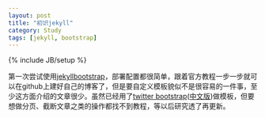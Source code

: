 ```yaml
---
layout: post
title: "初识jekyll"
category: Study
tags: [jekyll, bootstrap]
---
```

{% include JB/setup %}

第一次尝试使用[jekyllbootstrap](http://jekyllbootstrap.com/)，部署配置都很简单，跟着官方教程一步一步就可以在github上建好自己的博客了，但是要自定义模板貌似不是很容易的一件事，至少这方面介绍的文章很少。虽然已经用了[twitter bootstrap](http://twitter.github.com/bootstrap/index.html)([中文版](http://wrongwaycn.github.com/bootstrap/docs/index.html))做模板，但要想做分页、截断文章之类的操作都找不到教程，等以后研究透了再更新。